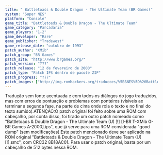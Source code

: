 ```yaml
---
title: " Battletoads & Double Dragon - The Ultimate Team (BR Games)"
system: "Super NES"
platform: "Console"
game_title: "Battletoads & Double Dragon - The Ultimate Team"
game_category: "Pancadaria"
game_players: "1-2"
game_developer: "Rare"
game_publisher: "Tradewest"
game_release_date: "outubro de 1993"
patch_author: "XMib"
patch_group: "BR Games"
patch_site: "http://www.brgames.org/"
patch_version: "???"
patch_release: "12 de fevereiro de 2000"
patch_type: "Patch IPS dentro de pacote ZIP"
patch_progress: "???"
patch_images: ["http://img.romhackers.org/traducoes/%5BSNES%5D%20Battletoads%20&%20Double%20Dragon%20-%20The%20Ultimate%20Team%20-%20BR%20Games%20-%201.png","http://img.romhackers.org/traducoes/%5BSNES%5D%20Battletoads%20&%20Double%20Dragon%20-%20The%20Ultimate%20Team%20-%20BR%20Games%20-%202.png","http://img.romhackers.org/traducoes/%5BSNES%5D%20Battletoads%20&%20Double%20Dragon%20-%20The%20Ultimate%20Team%20-%20BR%20Games%20-%203.png"]
---
```

Tradução sem fonte acentuada e com todos os diálogos do jogo traduzidos, mas com erros de pontuação e problemas com ponteiros (visíveis ao terminar a segunda fase, na parte de cima onde rola o texto e no final do texto sumido).ATENÇÃO:O patch original foi feito sobre uma ROM com cabeçalho, por conta disso, foi tirado um outro patch nomeado como "Battletoads & Double Dragon - The Ultimate Team (U) [!] [I-BR T-XMib G-BR Games A-2000].ips", que já serve para uma ROM considerada "good dump" (sem modificações).Este patch mencionado deve ser aplicado na ROM original "Battletoads & Double Dragon - The Ultimate Team (U) [!].smc", com CRC32 8B18AC01. Para usar o patch original, basta por um cabeçalho de 512 bytes nessa ROM.